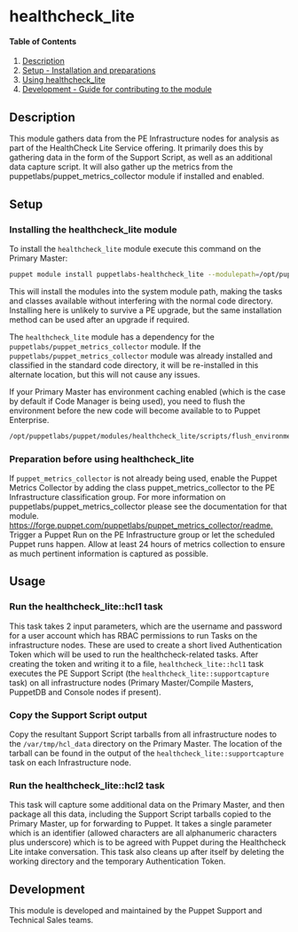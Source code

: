 # healthcheck_lite

<!-- markdownlint-disable MD001 -->

#### Table of Contents

1. [Description](#description)
2. [Setup - Installation and preparations](#setup)
3. [Using healthcheck_lite](#usage)
4. [Development - Guide for contributing to the module](#development)

## Description

This module gathers data from the PE Infrastructure nodes for analysis as part of the HealthCheck Lite Service offering. It primarily does this by gathering data in the form of the Support Script, as well as an additional data capture script. It will also gather up the metrics from the puppetlabs/puppet_metrics_collector module if installed and enabled.

## Setup

### Installing the healthcheck_lite module

To install the `healthcheck_lite` module execute this command on the Primary Master:

```bash
puppet module install puppetlabs-healthcheck_lite --modulepath=/opt/puppetlabs/puppet/modules
```

This will install the modules into the system module path, making the tasks and classes available without interfering with the normal code directory. Installing here is unlikely to survive a PE upgrade, but the same installation method can be used after an upgrade if required.

The `healthcheck_lite` module has a dependency for the `puppetlabs/puppet_metrics_collector` module. If the `puppetlabs/puppet_metrics_collector` module was already installed and classified in the standard code directory, it will be re-installed in this alternate location, but this will not cause any issues.

If your Primary Master has environment caching enabled (which is the case by default if Code Manager is being used), you need to flush the environment before the new code will become available to to Puppet Enterprise.

```bash
/opt/puppetlabs/puppet/modules/healthcheck_lite/scripts/flush_environment_cache.sh
```

### Preparation before using healthcheck_lite

If `puppet_metrics_collector` is not already being used, enable the Puppet Metrics Collector by adding the class puppet_metrics_collector to the PE Infrastructure classification group. For more information on puppetlabs/puppet_metrics_collector please see the documentation for that module. <https://forge.puppet.com/puppetlabs/puppet_metrics_collector/readme.>
Trigger a Puppet Run on the PE Infrastructure group or let the scheduled Puppet runs happen.
Allow at least 24 hours of metrics collection to ensure as much pertinent information is captured as possible.

## Usage

### Run the healthcheck_lite::hcl1 task

This task takes 2 input parameters, which are the username and password for a user account which has RBAC permissions to run Tasks on the infrastructure nodes. These are used to create a short lived Authentication Token which will be used to run the healthcheck-related tasks. After creating the token and writing it to a file, `healthcheck_lite::hcl1` task executes the PE Support Script (the `healthcheck_lite::supportcapture` task) on all infrastructure nodes (Primary Master/Compile Masters, PuppetDB and Console nodes if present).

### Copy the Support Script output

Copy the resultant Support Script tarballs from all infrastructure nodes to the `/var/tmp/hcl_data` directory on the Primary Master. The location of the tarball can be found in the output of the `healthcheck_lite::supportcapture` task on each Infrastructure node.

### Run the healthcheck_lite::hcl2 task

This task will capture some additional data on the Primary Master, and then package all this data, including the Support Script tarballs copied to the Primary Master, up for forwarding to Puppet. It takes a single parameter which is an identifier (allowed characters are all alphanumeric characters plus underscore) which is to be agreed with Puppet during the Healthcheck Lite intake conversation. This task also cleans up after itself by deleting the working directory and the temporary Authentication Token.

## Development

This module is developed and maintained by the Puppet Support and Technical Sales teams.
